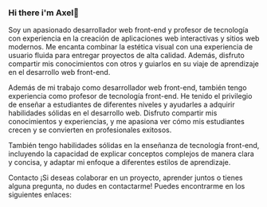 ### Hi there i'm Axel👋
Soy un apasionado desarrollador web front-end y profesor de tecnología con experiencia en la creación de aplicaciones web interactivas y sitios web modernos. Me encanta combinar la estética visual con una experiencia de usuario fluida para entregar proyectos de alta calidad. Además, disfruto compartir mis conocimientos con otros y guiarlos en su viaje de aprendizaje en el desarrollo web front-end.

Además de mi trabajo como desarrollador web front-end, también tengo experiencia como profesor de tecnología front-end. He tenido el privilegio de enseñar a estudiantes de diferentes niveles y ayudarles a adquirir habilidades sólidas en el desarrollo web. Disfruto compartir mis conocimientos y experiencias, y me apasiona ver cómo mis estudiantes crecen y se convierten en profesionales exitosos.

También tengo habilidades sólidas en la enseñanza de tecnología front-end, incluyendo la capacidad de explicar conceptos complejos de manera clara y concisa, y adaptar mi enfoque a diferentes estilos de aprendizaje.

Contacto
¡Si deseas colaborar en un proyecto, aprender juntos o tienes alguna pregunta, no dudes en contactarme! Puedes encontrarme en los siguientes enlaces:

<!--
**AxelHB/AxelHB** is a ✨ _special_ ✨ repository because its `README.md` (this file) appears on your GitHub profile.

Here are some ideas to get you started:

- 🔭 I’m currently working on ...
- 🌱 I’m currently learning ...
- 👯 I’m looking to collaborate on ...
- 🤔 I’m looking for help with ...
- 💬 Ask me about ...
- 📫 How to reach me: ...
- 😄 Pronouns: ...
- ⚡ Fun fact: ...
-->
